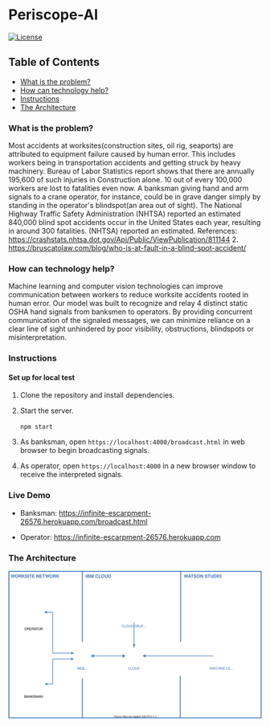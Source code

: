 # Periscope-AI

[![License](https://img.shields.io/badge/License-Apache2-blue.svg)](https://www.apache.org/licenses/LICENSE-2.0)

## Table of Contents

- [What is the problem?](#what-is-the-problem)
- [How can technology help?](#how-can-technology-help)
- [Instructions](#instructions)
- [The Architecture](#architecture)

### What is the problem?

Most accidents at worksites(construction sites, oil rig, seaports) are attributed to equipment failure caused by human error.
This includes workers being in transportation accidents and getting struck by heavy machinery.
Bureau of Labor Statistics report shows that there are annually 195,600 of such injuries in Construction alone. 10 out of every 100,000 workers are lost to fatalities even now.
A banksman giving hand and arm signals to a crane operator, for instance, could be in grave danger simply by standing in the operator's blindspot(an area out of sight).
The National Highway Traffic Safety Administration (NHTSA) reported an estimated 840,000 blind spot accidents occur in the United States each year, resulting in around 300 fatalities.
(NHTSA) reported an estimated.
References:
https://crashstats.nhtsa.dot.gov/Api/Public/ViewPublication/811144 2. https://bruscatolaw.com/blog/who-is-at-fault-in-a-blind-spot-accident/

### How can technology help?

Machine learning and computer vision technologies can improve communication between workers to reduce worksite accidents rooted in human error.
Our model was built to recognize and relay 4 distinct static OSHA hand signals from banksmen to operators.
By providing concurrent communication of the signaled messages, we can minimize reliance on a clear line of sight unhindered by poor visibility, obstructions, blindspots or misinterpretation.

### Instructions

#### Set up for local test

1. Clone the repository and install dependencies.

2. Start the server.

   `npm start`

3. As banksman, open `https://localhost:4000/broadcast.html` in web browser to begin broadcasting signals.

4. As operator, open `https://localhost:4000` in a new browser window to receive the interpreted signals.

### Live Demo

- Banksman: https://infinite-escarpment-26576.herokuapp.com/broadcast.html

- Operator: https://infinite-escarpment-26576.herokuapp.com

### The Architecture

![diagram](assets/architecture.svg)

